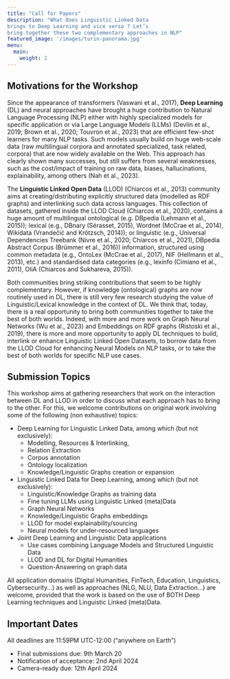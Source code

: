 ```yaml
---
title: "Call for Papers"
description: "What does Linguistic Linked Data
brings to Deep Learning and vice versa ? Let’s
bring together these two complementary approaches in NLP"
featured_image: '/images/turin-panorama.jpg'
menu:
  main:
    weight: 2
---
```


## Motivations for the Workshop

Since the appearance of transformers (Vaswani et al., 2017), **Deep Learning** (DL) and neural approaches 
have brought a huge contribution to Natural Language Processing (NLP) either with highly specialized
models for specific application or via Large Language Models (LLMs) (Devlin et al., 2019; Brown et al., 2020; Touvron et al., 2023) that
are efficient few-shot learners for many NLP tasks.
Such models usually build on huge web-scale data
(raw multilingual corpora and annotated specialized, task related, corpora) that are now widely
available on the Web. This approach has clearly
shown many successes, but still suffers from several weaknesses, such as the cost/impact of training
on raw data, biases, hallucinations, explainability,
among others (Nah et al., 2023).

The **Linguistic Linked Open Data** (LLOD)
(Chiarcos et al., 2013) community aims at creating/distributing explicitly structured data (modelled
as RDF graphs) and interlinking such data across
languages. This collection of datasets, gathered
inside the LLOD Cloud (Chiarcos et al., 2020),
contains a huge amount of multilingual ontological (e.g. DBpedia (Lehmann et al., 2015)); lexical
(e.g., DBnary (Sérasset, 2015), Wordnet (McCrae
et al., 2014), Wikidata (Vrandečić and Krötzsch,
2014)); or linguistic (e.g., Universal Dependencies
Treebank (Nivre et al., 2020; Chiarcos et al., 2021),
DBpedia Abstract Corpus (Brümmer et al., 2016))
information, structured using common metadata
(e.g., OntoLex (McCrae et al., 2017), NIF (Hellmann et al., 2013), etc.) and standardised 
data categories (e.g., lexinfo (Cimiano et al., 2011), OliA
(Chiarcos and Sukhareva, 2015)).

Both communities bring striking contributions
that seem to be highly complementary. However, if
knowledge (ontological) graphs are now routinely
used in DL, there is still very few research studying
the value of Linguistic/Lexical knowledge in the
context of DL. We think that, today, there is a real
opportunity to bring both communities together to
take the best of both worlds. Indeed, with more and
more work on Graph Neural Networks (Wu et al., 2023) and 
Embeddings on RDF graphs (Ristoski et al., 2019), there is more and more opportunity to
apply DL techniques to build, interlink or enhance
Linguistic Linked Open Datasets, to borrow data
from the LLOD Cloud for enhancing Neural Models on NLP tasks, or to take the best of both worlds
for specific NLP use cases.

## Submission Topics

This workshop aims at gathering researchers that
work on the interaction between DL and LLOD in
order to discuss what each approach has to bring
to the other. For this, we welcome contributions
on original work involving some of the following (non exhaustive)
topics:

- Deep Learning for Linguistic Linked Data,
among which (but not exclusively):
  - Modelling, Resources & Interlinking,
  - Relation Extraction
  - Corpus annotation
  - Ontology localization
  - Knowledge/Linguistic Graphs creation or expansion
- Linguistic Linked Data for Deep Learning, among which (but not exclusively):
  - Linguistic/Knowledge Graphs as training
data
  - Fine tuning LLMs using Linguistic
Linked (meta)Data
  - Graph Neural Networks
  - Knowledge/Linguistic Graphs embeddings
  - LLOD for model explainability/sourcing
  - Neural models for under-resourced languages
- Joint Deep Learning and Linguistic Data applications
  - Use cases combining Language Models and Structured Linguistic Data
  - LLOD and DL for Digital Humanities
  - Question-Answering on graph data

All application domains (Digital Humanities,
FinTech, Education, Linguistics, Cybersecurity...)
as well as approaches (NLG, NLU, Data Extraction...) are welcome, provided that the work is
based on the use of BOTH Deep Learning techniques and Linguistic Linked (meta)Data.

## Important Dates

All deadlines are 11:59PM UTC-12:00 (“anywhere on Earth”)

- Final submissions due: 9th March 20
- Notification of acceptance: 2nd April 2024 
- Camera-ready due: 12th April 2024
